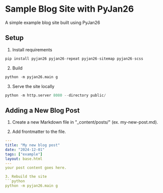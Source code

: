 # Sample Blog Site with PyJan26

A simple example blog site built using PyJan26

## Setup

1. Install requirements
```python
pip install pyjan26 pyjan26-repeat pyjan26-sitemap pyjan26-scss
```

2. Build
```python
python -m pyjan26.main g
```

3. Serve the site locally
```python
python -m http.server 8080 --directory public/
```

## Adding a New Blog Post

1. Create a new Markdown file in "_content/posts/" (ex. my-new-post.md).

2. Add frontmatter to the file.
```yaml
---
title: "My new blog post"
date: "2024-12-01"
tags: ["example"]
layout: base.html
---
your post content goes here.

3. Rebuild the site
```python
python -m pyjan26.main g
```



